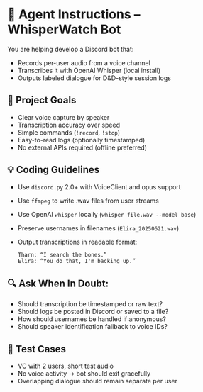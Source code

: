 # 🧠 Agent Instructions – WhisperWatch Bot

You are helping develop a Discord bot that:

* Records per-user audio from a voice channel
* Transcribes it with OpenAI Whisper (local install)
* Outputs labeled dialogue for D\&D-style session logs

## 🌟 Project Goals

* Clear voice capture by speaker
* Transcription accuracy over speed
* Simple commands (`!record`, `!stop`)
* Easy-to-read logs (optionally timestamped)
* No external APIs required (offline preferred)

## 💡 Coding Guidelines

* Use `discord.py` 2.0+ with VoiceClient and opus support
* Use `ffmpeg` to write .wav files from user streams
* Use OpenAI `whisper` locally (`whisper file.wav --model base`)
* Preserve usernames in filenames (`Elira_20250621.wav`)
* Output transcriptions in readable format:

  ```
  Tharn: “I search the bones.”
  Elira: “You do that, I'm backing up.”
  ```

## 🔍 Ask When In Doubt:

* Should transcription be timestamped or raw text?
* Should logs be posted in Discord or saved to a file?
* How should usernames be handled if anonymous?
* Should speaker identification fallback to voice IDs?

## 🧪 Test Cases

* VC with 2 users, short test audio
* No voice activity → bot should exit gracefully
* Overlapping dialogue should remain separate per user
